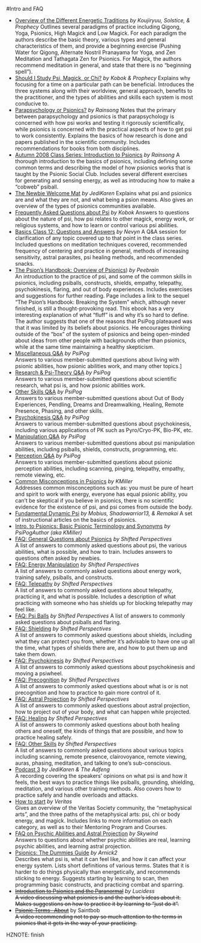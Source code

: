 #Intro and FAQ
 - [Overview of the Different Energetic Traditions](/forums.vsociety.net/index.php/topic/10190.0.md) *by Koujiryuu, Solstice, & Prophecy*
 Outlines several paradigms of practice including Qigong, Yoga, Psionics, High Magick and Low Magick. For each paradigm the authors describe the basic theory, various types and general characteristics of them, and provide a beginning exercise (Pushing Water for Qigong, Alternate Nostril Pranayama for Yoga, and Zen Meditation and Tathagata Zen for Psionics. For Magick, the authors recommend meditation in general, and state that there is no “beginning spell”).
 - [Should I Study Psi, Magick, or Chi?](/forums.vsociety.net/index.php/topic/4856.0.md) *by Kobok & Prophecy*
 Explains why focusing for a time on a particular path can be beneficial. Introduces the three systems along with their worldview, general approach, benefits to the practitioner, and the types of abilities and skills each system is most conducive to.
 - [Parapsychology or Psionics?](about:blank) *by Rainsong*
 Notes that the primary between parapsychology and psionics is that parapsychology is concerned with how psi works and testing it rigorously scientifically, while psionics is concerned with the practical aspects of how to get psi to work consistently. Explains the basics of how research is done and papers published in the scientific community. Includes recommendations for books from both disciplines.
 - [Autumn 2008 Class Series: Introduction to Psionics](about:blank) *by Rainsong*
 A thorough introduction to the basics of psionics, including defining some common terms and describing the model of how psionics works that is taught by the Psionic Social Club. Includes several different exercises for generating and sensing energy, as well as introducing how to make a “cobweb” psiball.
 - [The Newbie Welcome Mat](/shiftedperspectives.net/articles.php/id/1.md) *by JediKaren*
 Explains what psi and psionics are and what they are not, and what being a psion means. Also gives an overview of the types of psionics communities available.
 - [Frequently Asked Questions about Psi](/forums.vsociety.net/index.php/topic/4857.0.md) *by Kobok*
 Answers to questions about the nature of psi, how psi relates to other magick, energy work, or religious systems, and how to learn or control various psi abilities.
 - [Basics Class 12: Questions and Answers](/psionguild.org/education/classes/basics-class-12.txt) *by Nevyn*
 A Q&A session for clarification of any topic covered up to that point in the class series. Included questions on meditation techniques covered, recommended frequency of centering and practice in general, methods of increasing sensitivity, astral parasites, psi healing methods, and recommended snacks.
 - [The Psion’s Handbook: Overview of Psionics](HZPlaceholder:///psipog.net/ebook)) *by Peebrain*  
 An introduction to the practice of psi, and some of the common skills in psionics, including psiballs, constructs, shields, empathy, telepathy, psychokinesis, flaring, and out of body experiences. Includes exercises and suggestions for further reading.
 Page includes a link to the sequel “The Psion’s Handbook: Breaking the System” which, although never finished, is still a thought-provoking read. This ebook has a very interesting explanation of what “fluff” is and why it’s so hard to define. The author suggests that one of the reasons that PsiPog plateaued was that it was limited by its beliefs about psionics. He encourages thinking outside of the “box” of the system of psionics and being open-minded about ideas from other people with backgrounds other than psionics, while at the same time maintaining a healthy skepticism.
 - [Miscellaneous Q&A](HZPlaceholder:///psipog.net/qna-misc-1) *by PsiPog*  
 Answers to various member-submitted questions about living with psionic abilities, how psionic abilities work, and many other topics.]
 - [Research & Psi-Theory Q&A](HZPlaceholder:///psipog.net/qna-psi-1) *by PsiPog*  
 Answers to various member-submitted questions about scientific research, what psi is, and how psionic abilities work.
 - [Other Skills Q&A](HZPlaceholder:///psipog.net/qna-oth-1) *by PsiPog*  
 Answers to various member-submitted questions about Out of Body Experiences, Pendling, Dreams and Dreamwalking, Healing, Remote Presence, Phasing, and other skills.
 - [Psychokinesis Q&A](HZPlaceholder:///psipog.net/qna-pk-1) *by PsiPog*  
 Answers to various member-submitted questions about psychokinesis, including various applications of PK such as Pyro/Cryo-PK, Bio-PK, etc.
 - [Manipulation Q&A](HZPlaceholder:///psipog.net/pna-mnp-1) *by PsiPog*   
 Answers to various member-submitted questions about psi manipulation abilities, including psiballs, shields, constructs, programming, etc.
 - [Perception Q&A](HZPlaceholder:///psipog.net/qna-esp-1.html) *by PsiPog*  
 Answers to various member-submitted questions about psionic perception abilities, including scanning, pinging, telepathy, empathy, remote viewing, etc.
 - [Common Misconceptions in Psionics](/psionguild.org/education/articles/general-editorial/common-misconceptions-about-psionics.txt) *by KMiller*  
 Addresses common misconceptions such as: you must be pure of heart and spirit to work with energy, everyone has equal psionic ability, you can’t be skeptical if you believe in psionics, there is no scientific evidence for the existence of psi, and psi comes from outside the body.
 - [Fundamental Dynamic Psi](/forums.vsociety.net/index.php/topic/10393.0.txt) *by Mobius, Shadowarrior13, & Remakai*
 A set of instructional articles on the basics of psionics. 
 - [Intro. to Psionics: Basic Psionic Terminology and Synonyms](HZPlaceholder:///psipog.net/show.php/id/33) *by PsiPogAuthor (aka KMiller)*
 - [FAQ: General Questions about Psionics](/shiftedperspectives.net/faq.php/section/2.txt) *by Shifted Perspectives*  
 A list of answers to commonly asked questions about psi, the various abilities, what is possible, and how to train. Includes answers to questions often asked by newbies.
 - [FAQ: Energy Manipulation](/shiftedperspectives.net/faq.php/section/3.txt) *by Shifted Perspectives*  
 A list of answers to commonly asked questions about energy work, training safely, psiballs, and constructs.
 - [FAQ: Telepathy](/shiftedperspectives.net/faq.php/section/5.txt) *by Shifted Perspectives*  
 A list of answers to commonly asked questions about telepathy, practicing it, and what is possible. Includes a description of what practicing with someone who has shields up for blocking telepathy may feel like.
 - [FAQ: Psi Balls](/shiftedperspectives.net/faq.php/section/7.txt) *by Shifted Perspectives*
 A list of answers to commonly asked questions about psiballs and flaring.
 - [FAQ: Shielding](/shiftedperspectives.net/faq.php/section/12.txt) *by Shifted Perspectives*  
 A list of answers to commonly asked questions about shields, including what they can protect you from, whether it’s advisable to have one up all the time, what types of shields there are, and how to put them up and take them down.
 - [FAQ: Psychokinesis](/shiftedperspectives.net/faq.php/section/8.txt) *by Shifted Perspectives*  
 A list of answers to commonly asked questions about psychokinesis and moving a psiwheel.
 - [FAQ: Precognition](/shiftedperspectives.net/faq.php/section/9.txt) *by Shifted Perspectives*  
 A list of answers to commonly asked questions about what is or is not precognition and how to practice to gain more control of it.
 - [FAQ: Astral Projection](/shiftedperspectives.net/faq.php/section/4.txt) *by Shifted Perspectives*  
 A list of answers to commonly asked questions about astral projection, how to project out of your body, and what can happen while projected.
 - [FAQ: Healing](/shiftedperspectives.net/faq.php/section/10.txt) *by Shifted Perspectives*  
 A list of answers to commonly asked questions about both healing others and oneself, the kinds of things that are possible, and how to practice healing safely.
 - [FAQ: Other Skills](/shiftedperspectives.net/faq.php/section/11.txt) *by Shifted Perspectives*  
 A list of answers to commonly asked questions about various topics including scanning, remote presence, clairovoyance, remote viewing, auras, phasing, meditation, and talking to one’s sub-conscious.
- [Podcast 3](/shiftedperspectives.net/media.php/id/7.txt) *by JediKaren & The Adfeng*  
 A recording covering the speakers’ opinions on what psi is and how it feels, the best ways to practice things like psiballs, grounding, shielding, meditation, and various other training methods. Also covers how to practice safely and handle overloads and attacks.
 - [How to start](/vsociety.net/wiki/How_to_start.txt) *by Veritas*  
 Gives an overview of the Veritas Society community, the “metaphysical arts”, and the three paths of the metaphysical arts: psi, chi or body energy, and magick. Includes links to more information on each category, as well as to their Mentoring Program and Courses.
 - [FAQ on Psychic Abilities and Astral Projection](HZPlaceholder:///www.psipog.net/activepsy/psyfaq.html) *by Skywind*  
 Answers to questions about whether psychic abilities are real, learning psychic abilities, and learning astral projection.
 - [Psionics: The Dummies Guide](/psiontemple.proboards.com/index.cgi/board/library/action/display/thread/73.txt) *by Arnick2*  
 Describes what psi is, what it can feel like, and how it can affect your energy system. Lists short definitions of various terms. States that it is harder to do things physically than energetically, and recommends sticking to energy. Suggests starting by learning to scan, then programming basic constructs, and practicing combat and sparring.
 - [~~Introduction to Psionics and the Paranormal~~](http://www.youtube.com/watch?v=HpYWUIzPDU4) *by Lucidess*  
~~A video discussing what psionics is and the author’s ideas about it. Makes suggestions on how to practice it by learning to “just do it”.~~
 - [~~Psionic Terms- About~~]( http://www.youtube.com/watch?v=5uJiz4-uNys) by Saintbob  
~~A video recommending not to pay so much attention to the terms in psionics that it gets in the way of your practicing.~~


HZNOTE: finish